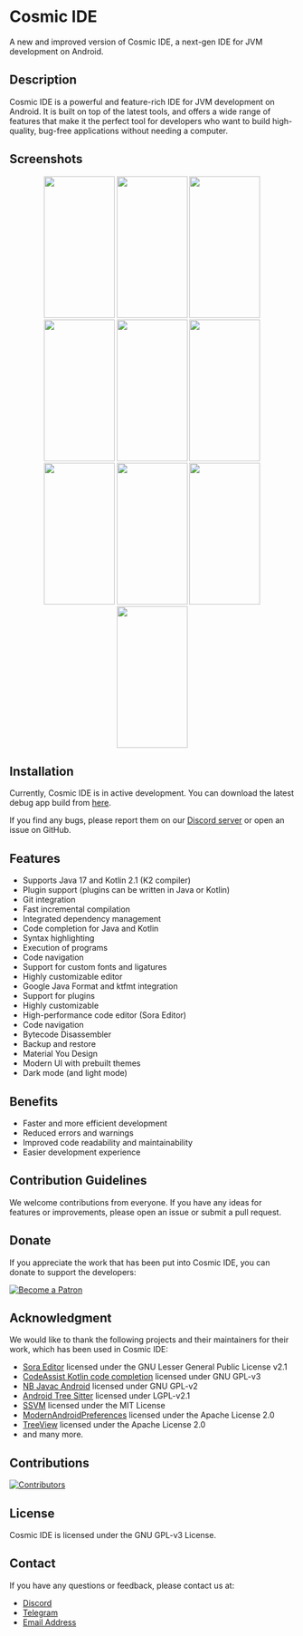 # Cosmic IDE

A new and improved version of Cosmic IDE, a next-gen IDE for JVM development on Android.

## Description

Cosmic IDE is a powerful and feature-rich IDE for JVM development on Android. It is built on top of the latest tools, and offers a wide range of features that make it the perfect tool for developers who want to build high-quality, bug-free applications without needing a computer.

## Screenshots

<p align="center">

<img width="125" height="250" src="https://raw.githubusercontent.com/Cosmic-Ide/Cosmic-Ide/main/fastlane/metadata/android/en-US/images/phoneScreenshots/1.png">
<img width="125" height="250" src="https://raw.githubusercontent.com/Cosmic-Ide/Cosmic-Ide/main/fastlane/metadata/android/en-US/images/phoneScreenshots/2.png">
<img width="125" height="250" src="https://raw.githubusercontent.com/Cosmic-Ide/Cosmic-Ide/main/fastlane/metadata/android/en-US/images/phoneScreenshots/3.png">
<img width="125" height="250" src="https://raw.githubusercontent.com/Cosmic-Ide/Cosmic-Ide/main/fastlane/metadata/android/en-US/images/phoneScreenshots/4.png">
<img width="125" height="250" src="https://raw.githubusercontent.com/Cosmic-Ide/Cosmic-Ide/main/fastlane/metadata/android/en-US/images/phoneScreenshots/5.png">
<img width="125" height="250" src="https://raw.githubusercontent.com/Cosmic-Ide/Cosmic-Ide/main/fastlane/metadata/android/en-US/images/phoneScreenshots/6.png">
<img width="125" height="250" src="https://raw.githubusercontent.com/Cosmic-Ide/Cosmic-Ide/main/fastlane/metadata/android/en-US/images/phoneScreenshots/7.png">
<img width="125" height="250" src="https://raw.githubusercontent.com/Cosmic-Ide/Cosmic-Ide/main/fastlane/metadata/android/en-US/images/phoneScreenshots/8.png">
<img width="125" height="250" src="https://raw.githubusercontent.com/Cosmic-Ide/Cosmic-Ide/main/fastlane/metadata/android/en-US/images/phoneScreenshots/9.png">
<img width="125" height="250" src="https://raw.githubusercontent.com/Cosmic-Ide/Cosmic-Ide/main/fastlane/metadata/android/en-US/images/phoneScreenshots/10.png">

</p>


## Installation

Currently, Cosmic IDE is in active development. You can download the latest debug app build from [here](https://nightly.link/Cosmic-Ide/Cosmic-IDE/workflows/android/main/apk-debug.zip).

If you find any bugs, please report them on our [Discord server](https://discord.gg/8Gu6YCq2eS) or open an issue on GitHub.

## Features

- Supports Java 17 and Kotlin 2.1 (K2 compiler)
- Plugin support (plugins can be written in Java or Kotlin)
- Git integration
- Fast incremental compilation
- Integrated dependency management
- Code completion for Java and Kotlin
- Syntax highlighting
- Execution of programs
- Code navigation
- Support for custom fonts and ligatures
- Highly customizable editor
- Google Java Format and ktfmt integration
- Support for plugins
- Highly customizable
- High-performance code editor (Sora Editor)
- Code navigation
- Bytecode Disassembler
- Backup and restore
- Material You Design
- Modern UI with prebuilt themes
- Dark mode (and light mode)

## Benefits

- Faster and more efficient development
- Reduced errors and warnings
- Improved code readability and maintainability
- Easier development experience

## Contribution Guidelines

We welcome contributions from everyone. If you have any ideas for features or improvements, please open an issue or submit a pull request.

## Donate

If you appreciate the work that has been put into Cosmic IDE, you can donate to support the developers:

[![Become a Patron](https://c5.patreon.com/external/logo/become_a_patron_button.png)](https://patreon.com/cosmicide)

## Acknowledgment

We would like to thank the following projects and their maintainers for their work, which has been used in Cosmic IDE:

- [Sora Editor](https://github.com/Rosemoe/sora-editor) licensed under the GNU Lesser General Public License v2.1
- [CodeAssist Kotlin code completion](https://github.com/tyron12233/CodeAssist/tree/main/kotlin-completion) licensed under GNU GPL-v3
- [NB Javac Android](https://github.com/AndroidIDEOfficial/nb-javac-android) licensed under GNU GPL-v2
- [Android Tree Sitter](https://github.com/AndroidIDEOfficial/android-tree-sitter) licensed under LGPL-v2.1
- [SSVM](https://github.com/xxDark/SSVM) licensed under the MIT License
- [ModernAndroidPreferences](https://github.com/Maxr1998/ModernAndroidPreferences) licensed under the Apache License 2.0
- [TreeView](https://github.com/lzhiyong/TreeView) licensed under the Apache License 2.0
- and many more.

## Contributions

[![Contributors](https://contrib.rocks/image?repo=Cosmic-Ide/Cosmic-IDE)](https://github.com/Cosmic-Ide/Cosmic-IDE/graphs/contributors)

## License

Cosmic IDE is licensed under the GNU GPL-v3 License.

## Contact

If you have any questions or feedback, please contact us at:

- [Discord](https://discord.gg/8Gu6YCq2eS)
- [Telegram](https://t.me/cosmicide)
- [Email Address](mailto:purwarpranav80@gmail.com)

